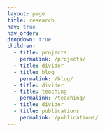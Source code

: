 ```yaml
---
layout: page
title: research
nav: true
nav_order: 
dropdown: true
children:
  - title: projects
    permalink: /projects/
  - title: divider
  - title: blog
    permalink: /blog/
  - title: divider
  - title: teaching
    permalink: /teaching/
  - title: divider
  - title: publications
    permalink: /publications/
---
```

